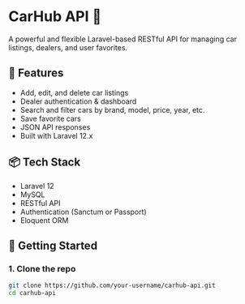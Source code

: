 # CarHub API 🚗

A powerful and flexible Laravel-based RESTful API for managing car listings, dealers, and user favorites.

## 🔧 Features

- Add, edit, and delete car listings
- Dealer authentication & dashboard
- Search and filter cars by brand, model, price, year, etc.
- Save favorite cars
- JSON API responses
- Built with Laravel 12.x

## 📦 Tech Stack

- Laravel 12
- MySQL
- RESTful API
- Authentication (Sanctum or Passport)
- Eloquent ORM

## 🚀 Getting Started

### 1. Clone the repo
```bash
git clone https://github.com/your-username/carhub-api.git
cd carhub-api
